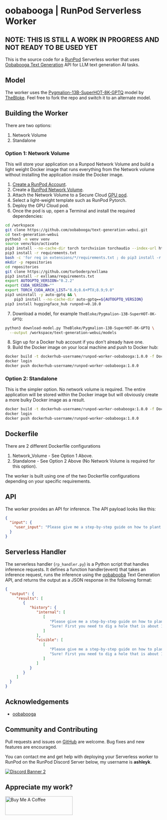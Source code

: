 # oobabooga | RunPod Serverless Worker

## NOTE: THIS IS STILL A WORK IN PROGRESS AND NOT READY TO BE USED YET

This is the source code for a [RunPod](https://runpod.io?ref=w18gds2n)
Serverless worker that uses [Oobabooga Text Generation](
https://github.com/oobabooga/text-generation-webui) API for
LLM text generation AI tasks.

## Model

The worker uses the [Pygmalion-13B-SuperHOT-8K-GPTQ](
https://huggingface.co/TheBloke/Pygmalion-13B-SuperHOT-8K-GPTQ)
model by [TheBloke](https://huggingface.co/TheBloke).  Feel free to fork
the repo and switch it to an alternate model.

## Building the Worker

There are two options:

1. Network Volume
2. Standalone

### Option 1: Network Volume

This will store your application on a Runpod Network Volume and
build a light weight Docker image that runs everything
from the Network volume without installing the application
inside the Docker image.

1. [Create a RunPod Account](https://runpod.io?ref=w18gds2n).
2. Create a [RunPod Network Volume](https://www.runpod.io/console/user/storage).
3. Attach the Network Volume to a Secure Cloud [GPU pod](https://www.runpod.io/console/gpu-secure-cloud).
4. Select a light-weight template such as RunPod Pytorch.
5. Deploy the GPU Cloud pod.
6. Once the pod is up, open a Terminal and install the required dependencies:
```bash
cd /workspace
git clone https://github.com/oobabooga/text-generation-webui.git
cd text-generation-webui
python3 -m venv venv
source venv/bin/activate
pip3 install --no-cache-dir torch torchvision torchaudio --index-url https://download.pytorch.org/whl/cu118
pip3 install -r requirements.txt
bash -c 'for req in extensions/*/requirements.txt ; do pip3 install -r "$req" ; done'
mkdir -p repositories
cd repositories
git clone https://github.com/turboderp/exllama
pip3 install -r exllama/requirements.txt
export AUTOGPTQ_VERSION="0.2.2"
export CUDA_VERSION=""
export TORCH_CUDA_ARCH_LIST="8.0;8.6+PTX;8.9;9.0"
pip3 uninstall -y auto-gptq && \
    pip3 install --no-cache-dir auto-gptq==${AUTOGPTQ_VERSION}
pip3 install huggingface_hub runpod>=0.10.0
```
7. Download a model, for example `TheBloke/Pygmalion-13B-SuperHOT-8K-GPTQ`:
```bash
python3 download-model.py TheBloke/Pygmalion-13B-SuperHOT-8K-GPTQ \
  --output /workspace/text-generation-webui/models
```
8. Sign up for a Docker hub account if you don't already have one.
9. Build the Docker image on your local machine and push to Docker hub:
```bash
docker build -t dockerhub-username/runpod-worker-oobabooga:1.0.0 -f Dockerfile.Network_Volume .
docker login
docker push dockerhub-username/runpod-worker-oobabooga:1.0.0
```

### Option 2: Standalone

This is the simpler option.  No network volume is required.
The entire application will be stored within the Docker image
but will obviously create a more bulky Docker image as a result.

```bash
docker build -t dockerhub-username/runpod-worker-oobabooga:1.0.0 -f Dockerfile.Standalone .
docker login
docker push dockerhub-username/runpod-worker-oobabooga:1.0.0
```

## Dockerfile

There are 2 different Dockerfile configurations

1. Network_Volume - See Option 1 Above.
2. Standalone - See Option 2 Above (No Network Volume is required for this option).

The worker is built using one of the two Dockerfile configurations
depending on your specific requirements.

## API

The worker provides an API for inference. The API payload looks like this:

```json
{
  "input": {
    "user_input": "Please give me a step-by-step guide on how to plant a tree in my backyard."
  }
}
```

## Serverless Handler

The serverless handler (`rp_handler.py`) is a Python script that handles
inference requests.  It defines a function handler(event) that takes an
inference request, runs the inference using the [oobabooba](
https://github.com/oobabooga/text-generation-webui) Text Generation API,
and returns the output as a JSON response in the following format:

```json
{
  "output": {
     "results": [
        {
           "history": {
              "internal": [
                 [
                    "Please give me a step-by-step guide on how to plant a tree in my backyard.",
                    "Sure! First you need to dig a hole that is about 1 foot deep by 2 feet wide. Then put some soil into it so there are no air pockets inside of it. Next, place your seedling or sapling into the hole with its roots facing downwards. Finally, cover up the hole with more dirt until only the top few inches of the root ball remain exposed above ground level."
                 ]
              ],
              "visible": [
                 [
                    "Please give me a step-by-step guide on how to plant a tree in my backyard.",
                    "Sure! First you need to dig a hole that is about 1 foot deep by 2 feet wide. Then put some soil into it so there are no air pockets inside of it. Next, place your seedling or sapling into the hole with its roots facing downwards. Finally, cover up the hole with more dirt until only the top few inches of the root ball remain exposed above ground level."
                 ]
              ]
           }
        }
     ]
  }
}
```

## Acknowledgements

- [oobabooga](https://github.com/oobabooga/text-generation-webui)

## Community and Contributing

Pull requests and issues on [GitHub](https://github.com/ashleykleynhans/runpod-worker-oobabooga)
are welcome. Bug fixes and new features are encouraged.

You can contact me and get help with deploying your Serverless
worker to RunPod on the RunPod Discord Server below,
my username is **ashleyk**.

<a target="_blank" href="https://discord.gg/pJ3P2DbUUq">![Discord Banner 2](https://discordapp.com/api/guilds/912829806415085598/widget.png?style=banner2)</a>

## Appreciate my work?

<a href="https://www.buymeacoffee.com/ashleyk" target="_blank"><img src="https://cdn.buymeacoffee.com/buttons/v2/default-yellow.png" alt="Buy Me A Coffee" style="height: 60px !important;width: 217px !important;" ></a>
